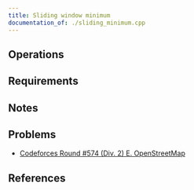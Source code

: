 ```yaml
---
title: Sliding window minimum
documentation_of: ./sliding_minimum.cpp
---
```


## Operations

## Requirements

## Notes

## Problems

- [Codeforces Round #574 (Div. 2) E. OpenStreetMap](https://codeforces.com/contest/1195/problem/E)

## References
